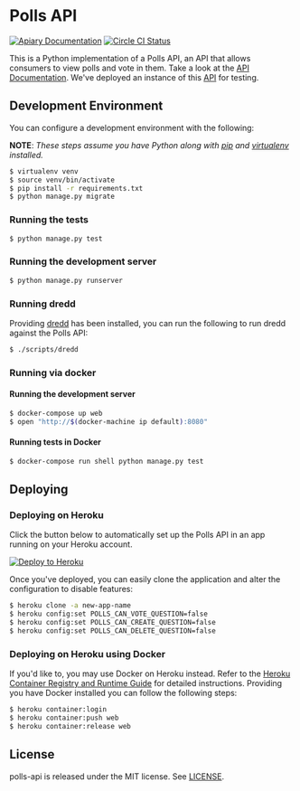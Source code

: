 # Polls API

[![Apiary Documentation](https://img.shields.io/badge/Apiary-Documented-blue.svg)](http://docs.pollsapi.apiary.io/)
[![Circle CI Status](https://img.shields.io/circleci/project/apiaryio/polls-api.svg)](https://circleci.com/gh/apiaryio/polls-api/tree/master)

This is a Python implementation of a Polls API, an API that allows consumers to
view polls and vote in them. Take a look at the
[API Documentation](http://docs.pollsapi.apiary.io/). We've
deployed an instance of this [API](https://polls.apiblueprint.org/) for testing.

## Development Environment

You can configure a development environment with the following:

**NOTE**: *These steps assume you have Python along with [pip](https://pip.pypa.io/en/latest/installing.html) and [virtualenv](https://virtualenv.pypa.io/en/latest/installation.html) installed.*

```bash
$ virtualenv venv
$ source venv/bin/activate
$ pip install -r requirements.txt
$ python manage.py migrate
```

### Running the tests

```bash
$ python manage.py test
```

### Running the development server

```bash
$ python manage.py runserver
```

### Running dredd

Providing [dredd](http://dredd.readthedocs.org/en/latest/) has been
installed, you can run the following to run dredd against the Polls API:

```bash
$ ./scripts/dredd
```

### Running via docker

#### Running the development server

```bash
$ docker-compose up web
$ open "http://$(docker-machine ip default):8080"
```

#### Running tests in Docker

```bash
$ docker-compose run shell python manage.py test
```

## Deploying

### Deploying on Heroku

Click the button below to automatically set up the Polls API in an app
running on your Heroku account.

[![Deploy to Heroku](https://www.herokucdn.com/deploy/button.png)](https://heroku.com/deploy?template=https://github.com/apiaryio/polls-api)

Once you've deployed, you can easily clone the application and alter the
configuration to disable features:

```bash
$ heroku clone -a new-app-name
$ heroku config:set POLLS_CAN_VOTE_QUESTION=false
$ heroku config:set POLLS_CAN_CREATE_QUESTION=false
$ heroku config:set POLLS_CAN_DELETE_QUESTION=false
```

### Deploying on Heroku using Docker

If you'd like to, you may use Docker on Heroku instead. Refer to the [Heroku
Container Registry and Runtime
Guide](https://devcenter.heroku.com/articles/container-registry-and-runtime#getting-started)
for detailed instructions. Providing you have Docker installed you can follow
the following steps:

```bash
$ heroku container:login
$ heroku container:push web
$ heroku container:release web
```

## License

polls-api is released under the MIT license. See [LICENSE](LICENSE).

